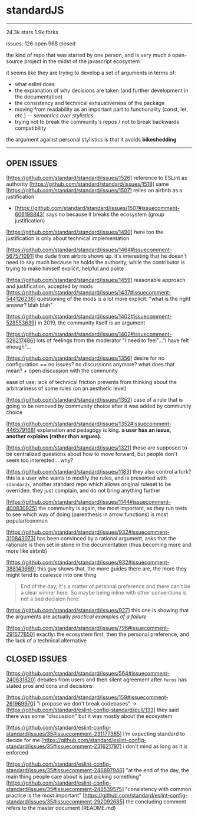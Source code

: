 # standardJS

---

24.3k stars
1.9k forks

issues:
126 open
968 closed

the kind of repo that was started by one person, and is very much a open-source project in the midst of the javascript ecosystem

it seems like they are trying to develop a set of arguments in terms of:

- what eslint does
- the explanation of why decisions are taken (and further development in the documentation)
- the consistency and technical exhaustiveness of the package
- moving from readability as an important part to functionality (const, let, etc.) -- *semantics over stylistics*
- trying not to break the community's repos / not to break backwards compatibility

the argument against personal stylistics is that it avoids **bikeshedding**

---

## OPEN ISSUES

[https://github.com/standard/standard/issues/1526] reference to ESLint as authority
[https://github.com/standard/standard/issues/1518] same
[https://github.com/standard/standard/issues/1507] relies on airbnb as a justification
- [https://github.com/standard/standard/issues/1507#issuecomment-606198843] says no because it breaks the ecosystem (group justification)

[https://github.com/standard/standard/issues/1490] here too the justification is only about technical implementation

[https://github.com/standard/standard/issues/1464#issuecomment-567571091] the dude from airbnb shows up. it's interesting that he doesn't need to say much because he holds the authority, while the contributor is trying to make himself explicit, helpful and polite

[https://github.com/standard/standard/issues/1459] reasonable approach and justification, accepted by mods
[https://github.com/standard/standard/issues/1437#issuecomment-544126236] questioning of the mods is a lot more explicit: "what is the right answer? blah blah"

[https://github.com/standard/standard/issues/1402#issuecomment-528553639] in 2019, the community itself is an argument

[https://github.com/standard/standard/issues/1402#issuecomment-529217486] lots of feelings from the moderator "I need to feel"..."I have felt enough"...

[https://github.com/standard/standard/issues/1356] desire for no configuration == no issues? no discussions anymore? what does that mean? + open discussion with the community

ease of use: lack of technical friction prevents from thinking about the arbitrariness of some rules (on an aesthetic level)

[https://github.com/standard/standard/issues/1352] case of a rule that is going to be removed  by community choice after it was added by community choice

[https://github.com/standard/standard/issues/1352#issuecomment-446579168] explanation and pedagogy is king. **a user has an issue, another explains (rather than argues).**

[https://github.com/standard/standard/issues/1321] these are supposed to be centralized questions about how to move forward, but people don't seem too interested... why?

[https://github.com/standard/standard/issues/1183] they also control a fork? this is a user who wants to modify the rules, and is presented with `standardx`, another standard repo which allows original ruleset to be overriden. they just complain, and do not bring anything further

[https://github.com/standard/standard/issues/1144#issuecomment-400830925] the community is again, the most important, as they run tests to see which way of doing (parenthesis in arrow functions) is most popular/common

[https://github.com/standard/standard/issues/932#issuecomment-310843073] has been convinced by a rational argument, asks that the rationale is then set in stone in the documentation (thus becoming more and more like airbnb)

[https://github.com/standard/standard/issues/932#issuecomment-388143669] this guy shows that, the more guides there are, the more they might tend to coalesce into one thing

> End of the day, it's a matter of personal preference and there can't be a clear winner here. So maybe being inline with other conventions is not a bad decision here.

[https://github.com/standard/standard/issues/927] this one is showing that the arguments are actually *practical examples of a failure*

[https://github.com/standard/standard/issues/796#issuecomment-291577650] exactly: the ecosystem first, then the personal preference, and the lack of a technical alternative

## CLOSED ISSUES

[https://github.com/standard/standard/issues/564#issuecomment-240631820] debates from users and then silent agreement after `feros` has stated pros and cons and decisions

[https://github.com/standard/standard/issues/159#issuecomment-261969970] "i propose we don't break codebases" -> [https://github.com/standard/eslint-config-standard/pull/133] they said there was some "discussion" but it was mostly about the ecosystem

[https://github.com/standard/eslint-config-standard/issues/35#issuecomment-231177385] i'm expecting standard to decide for me
[https://github.com/standard/eslint-config-standard/issues/35#issuecomment-231621797] i don't mind as long as it is enforced

[https://github.com/standard/eslint-config-standard/issues/35#issuecomment-246897946] "at the end of the day, the main thing people care about is just picking something"
[https://github.com/standard/eslint-config-standard/issues/35#issuecomment-248539575] "consistency with common practice is the most important"
[https://github.com/standard/eslint-config-standard/issues/35#issuecomment-292092685] the concluding comment refers to the master document (README.md)